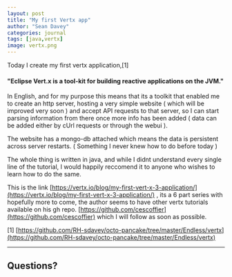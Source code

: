 ```yaml
---
layout: post
title: "My first Vertx app"
author: "Sean Davey"
categories: journal
tags: [java,vertx]
image: vertx.png
---
```



Today I create my first vertx application,[1] 

#### "Eclipse Vert.x is a tool-kit for building reactive applications on the JVM."

In English, and for my purpose this means that its a toolkit that enabled me to create an http server, hosting a very simple website ( which will be improved very soon  ) and accept API requests to that server, so I can start parsing information from there once more info has been added ( data can be added either by cUrl requests or through the webui ). 

The website has a mongo-db attached which means the data is persistent across server restarts. ( Something I never knew how to do before today ) 

The whole thing is written in java, and while I didnt understand every single line of the tutorial, I would happily reccomend it to anyone who wishes to learn how to do the same. 

This is the link [https://vertx.io/blog/my-first-vert-x-3-application/](https://vertx.io/blog/my-first-vert-x-3-application/) , its a 6 part series with hopefully more to come, the author seems to have other vertx tutorials available on his gh repo. [https://github.com/cescoffier](https://github.com/cescoffier) which I will follow as soon as possible. 

[1] [https://github.com/RH-sdavey/octo-pancake/tree/master/Endless/vertx](https://github.com/RH-sdavey/octo-pancake/tree/master/Endless/vertx)

____ 

## Questions?
